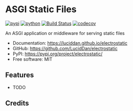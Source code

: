 # ASGI Static Files


[![pypi](https://img.shields.io/pypi/v/electrostatic.svg)](https://pypi.org/project/electrostatic/)
[![python](https://img.shields.io/pypi/pyversions/electrostatic.svg)](https://pypi.org/project/electrostatic/)
[![Build Status](https://github.com/LucidDan/electrostatic/actions/workflows/dev.yml/badge.svg)](https://github.com/LucidDan/electrostatic/actions/workflows/dev.yml)
[![codecov](https://codecov.io/gh/LucidDan/electrostatic/branch/main/graphs/badge.svg)](https://codecov.io/github/LucidDan/electrostatic)



An ASGI application or middleware for serving static files


* Documentation: <https://luciddan.github.io/electrostatic>
* GitHub: <https://github.com/LucidDan/electrostatic>
* PyPI: <https://pypi.org/project/electrostatic/>
* Free software: MIT


## Features

* TODO

## Credits
